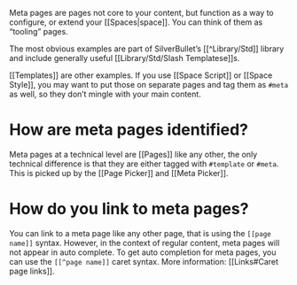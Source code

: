 Meta pages are pages not core to your content, but function as a way to configure, or extend your [[Spaces|space]]. You can think of them as “tooling” pages. 

The most obvious examples are part of SilverBullet’s [[^Library/Std]] library and include generally useful [[Library/Std/Slash Templatese]]s. 

[[Templates]] are other examples. If you use [[Space Script]] or [[Space Style]], you may want to put those on separate pages and tag them as `#meta` as well, so they don’t mingle with your main content.

# How are meta pages identified?
Meta pages at a technical level are [[Pages]] like any other, the only technical difference is that they are either tagged with `#template` or `#meta`. This is picked up by the [[Page Picker]] and [[Meta Picker]].

# How do you link to meta pages?
You can link to a meta page like any other page, that is using the `[[page name]]` syntax. However, in the context of regular content, meta pages will not appear in auto complete. To get auto completion for meta pages, you can use the `[[^page name]]` caret syntax. More information: [[Links#Caret page links]].
